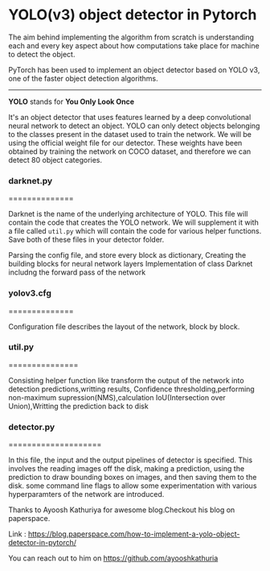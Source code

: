 # YOLO(v3) object detector in Pytorch

The aim behind implementing the algorithm from scratch is understanding each and every key aspect about
how computations take place for machine to detect the object.

PyTorch has been used to implement an object detector based on YOLO v3, 
one of the faster object detection algorithms.

-------------------------------------------------------------------------------
**YOLO** stands for **You Only Look Once**

It's an object detector that uses features learned by a deep convolutional neural network to detect an object.
YOLO can only detect objects belonging to the classes present in the dataset used to train the network. 
We will be using the official weight file for our detector. These weights have been obtained by training the 
network on COCO dataset, and therefore we can detect 80 object categories.

### darknet.py
==============

Darknet is the name of the underlying architecture of YOLO. This file will contain the code that creates 
the YOLO network. We will supplement it with a file called `util.py` which will contain the code for various 
helper functions. Save both of these files in your detector folder.

Parsing the config file, and store every block as dictionary,
Creating the building blocks for neural network layers
Implementation of class Darknet includng the forward pass of the network

### yolov3.cfg
==============

Configuration file describes the layout of the network, block by block.

### util.py
===============

Consisting helper function like transform the output of the network into detection predictions,writting results,
Confidence thresholding,performing non-maximum supression(NMS),calculation IoU(Intersection over Union),Writting
 the prediction back to disk
 
### detector.py
====================

In this file, the input and the output pipelines of detector is 
specified. This involves the reading images off the disk, making a prediction, using the prediction to 
draw bounding boxes on images, and then saving them to the disk.
some command line flags to allow some experimentation with various hyperparamters of the network are introduced.


Thanks to Ayoosh Kathuriya for awesome blog.Checkout his blog on paperspace.

Link : https://blog.paperspace.com/how-to-implement-a-yolo-object-detector-in-pytorch/

You can reach out to him on https://github.com/ayooshkathuria
